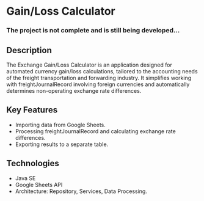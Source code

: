 # Gain/Loss Calculator
### The project is not complete and is still being developed...

## Description
The Exchange Gain/Loss Calculator is an application designed for automated currency gain/loss calculations, tailored to the accounting needs of 
the freight transportation and forwarding industry. It simplifies working with freightJournalRecord involving foreign currencies and automatically determines 
non-operating exchange rate differences.

## Key Features
- Importing data from Google Sheets.
- Processing freightJournalRecord and calculating exchange rate differences.
- Exporting results to a separate table.

## Technologies
- Java SE
- Google Sheets API
- Architecture: Repository, Services, Data Processing.
